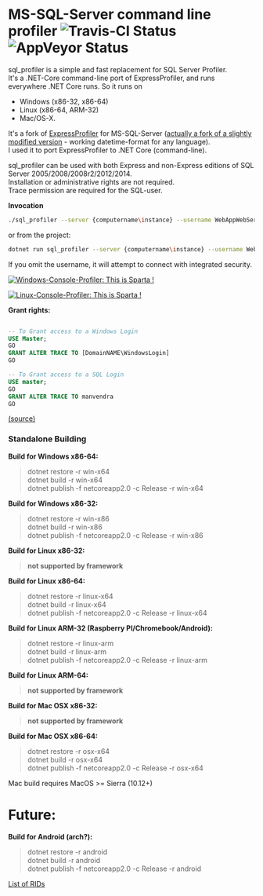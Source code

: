 ﻿
# MS-SQL-Server command line profiler  ![Travis-CI Status](https://travis-ci.org/ststeiger/sql_profiler.svg?branch=master) ![AppVeyor Status](https://ci.appveyor.com/api/projects/status/2s9x1armpbam5nnx?svg=true)


sql_profiler is a simple and fast replacement for SQL Server Profiler. <br />
It's a .NET-Core command-line port of ExpressProfiler, and runs everywhere .NET Core runs. 
So it runs on 
- Windows (x86-32, x86-64)
- Linux (x86-64, ARM-32)
- Mac/OS-X. 

It's a fork of [ExpressProfiler](https://github.com/OleksiiKovalov/expressprofiler) for MS-SQL-Server ([actually a fork of a slightly modified version](https://github.com/ststeiger/ExpressProfiler) - working datetime-format for any language). <br />
I used it to port ExpressProfiler to .NET Core (command-line).


sql_profiler can be used with both Express and non-Express editions of SQL Server 2005/2008/2008r2/2012/2014.<br />
Installation or administrative rights are not required. <br />
Trace permission are required for the SQL-user.<br />


**Invocation**
```bash
./sql_profiler --server {computername\instance} --username WebAppWebServices --password TOP_SECRET --db "The DB you want to profile";
```

or from the project:

```bash
dotnet run sql_profiler --server {computername\instance} --username WebAppWebServices --password TOP_SECRET --db "The DB you want to profile";
```
If you omit the username, it will attempt to connect with integrated security.

[![Windows-Console-Profiler: This is Sparta !][1]][1]

[![Linux-Console-Profiler: This is Sparta !][2]][2]



**Grant rights:** 


```sql

-- To Grant access to a Windows Login
USE Master;
GO
GRANT ALTER TRACE TO [DomainNAME\WindowsLogin]
GO

-- To Grant access to a SQL Login
USE master;
GO
GRANT ALTER TRACE TO manvendra
GO

```

[(source)](https://www.mssqltips.com/sqlservertip/3559/how-to-grant-permissions-to-run-sql-server-profiler-for-a-non-system-admin-user/)


### Standalone Building

**Build for Windows x86-64:**
> dotnet restore -r win-x64<br />
> dotnet build -r win-x64<br />
> dotnet publish -f netcoreapp2.0 -c Release -r win-x64<br />

**Build for Windows x86-32:**
> dotnet restore -r win-x86<br />
> dotnet build -r win-x86<br />
> dotnet publish -f netcoreapp2.0 -c Release -r win-x86<br />


**Build for Linux x86-32:**
> **not supported by framework**

**Build for Linux x86-64:**
> dotnet restore -r linux-x64<br />
> dotnet build -r linux-x64<br />
> dotnet publish -f netcoreapp2.0 -c Release -r linux-x64<br />


**Build for Linux ARM-32 (Raspberry PI/Chromebook/Android):**
> dotnet restore -r linux-arm<br />
> dotnet build -r linux-arm<br />
> dotnet publish -f netcoreapp2.0 -c Release -r linux-arm<br />

**Build for Linux ARM-64:**
> **not supported by framework**


**Build for Mac OSX x86-32:**
> **not supported by framework**

**Build for Mac OSX x86-64:**
> dotnet restore -r osx-x64<br />
> dotnet build -r osx-x64<br />
> dotnet publish -f netcoreapp2.0 -c Release -r osx-x64<br />

Mac build requires MacOS >= Sierra (10.12+)



# Future:
**Build for Android (arch?):**
> dotnet restore -r android<br />
> dotnet build -r android<br />
> dotnet publish -f netcoreapp2.0 -c Release -r android<br />


[List of RIDs][3]



  [1]: https://i.stack.imgur.com/IgYvq.png
  [2]: https://i.stack.imgur.com/hEaFY.png
  [3]: https://docs.microsoft.com/en-us/dotnet/core/rid-catalog
